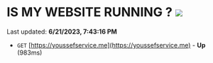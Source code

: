 # IS MY WEBSITE RUNNING ? [![](https://img.shields.io/static/v1?label=Sponsor&message=%E2%9D%A4&logo=GitHub&color=%23fe8e86)](https://github.com/sponsors/<username>)

Last updated: **6/21/2023, 7:43:16 PM**

- `GET` [https://youssefservice.me](https://youssefservice.me) - **Up** (983ms)
